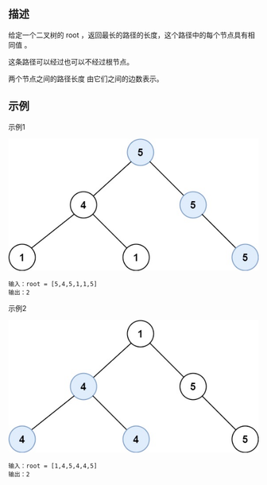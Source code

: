 ## 描述
给定一个二叉树的 root ，返回最长的路径的长度，这个路径中的每个节点具有相同值 。 

这条路径可以经过也可以不经过根节点。

两个节点之间的路径长度 由它们之间的边数表示。

## 示例
示例1

![img.png](img.png)

```
输入：root = [5,4,5,1,1,5]
输出：2
```

示例2

![img_1.png](img_1.png)

```
输入：root = [1,4,5,4,4,5]
输出：2
```